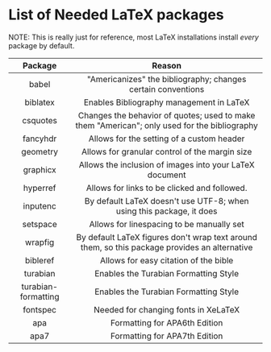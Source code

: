 # List of Needed LaTeX packages

NOTE: This is really just for reference, most LaTeX installations install *every* package by default.

| Package             | Reason                                                                                        |
| :------:            | :-----------------------------------------------------:                                       |
| babel               | "Americanizes" the bibliography; changes certain conventions                                  |
| biblatex            | Enables Bibliography management in LaTeX                                                      |
| csquotes            | Changes the behavior of quotes; used to make them "American"; only used for the bibliography  |
| fancyhdr            | Allows for the setting of a custom header                                                     |
| geometry            | Allows for granular control of the margin size                                                |
| graphicx            | Allows the inclusion of images into your LaTeX document                                       |
| hyperref            | Allows for links to be clicked and followed.                                                  |
| inputenc            | By default LaTeX doesn't use UTF-8; when using this package, it does                          |
| setspace            | Allows for linespacing to be manually set                                                     |
| wrapfig             | By default LaTeX figures don't wrap text around them, so this package provides an alternative |
| bibleref            | Allows for easy citation of the bible                                                         |
| turabian            | Enables the Turabian Formatting Style                                                         |
| turabian-formatting | Enables the Turabian Formatting Style                                                         |
| fontspec            | Needed for changing fonts in XeLaTeX                                                          |
| apa                 | Formatting for APA6th Edition                                                                 |
| apa7                | Formatting for APA7th Edition                                                                 |
